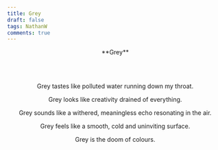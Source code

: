 ```yaml
---
title: Grey
draft: false
tags: NathanW
comments: true
---
```


<center>**Grey**

<br></br>

Grey tastes like polluted water running down my throat.

Grey looks like creativity drained of everything.

Grey sounds like a withered, meaningless echo resonating in the air.

Grey feels like a smooth, cold and uninviting surface.

Grey is the doom of colours.</center>
